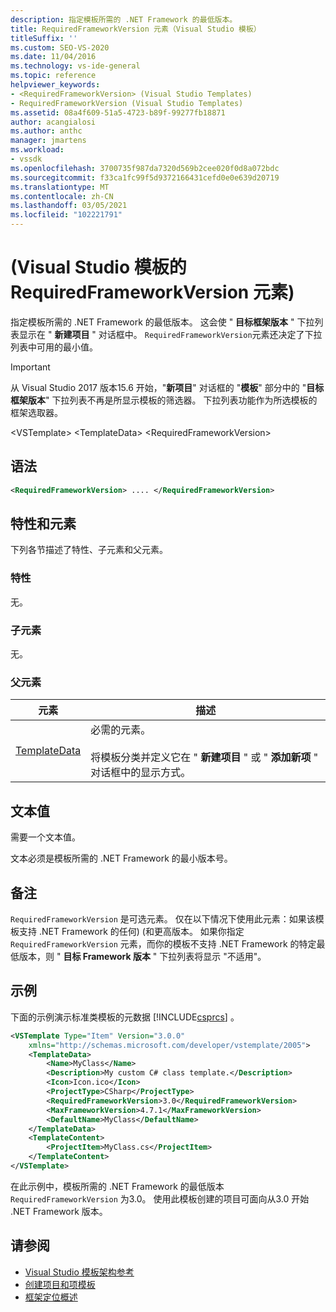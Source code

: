```yaml
---
description: 指定模板所需的 .NET Framework 的最低版本。
title: RequiredFrameworkVersion 元素（Visual Studio 模板）
titleSuffix: ''
ms.custom: SEO-VS-2020
ms.date: 11/04/2016
ms.technology: vs-ide-general
ms.topic: reference
helpviewer_keywords:
- <RequiredFrameworkVersion> (Visual Studio Templates)
- RequiredFrameworkVersion (Visual Studio Templates)
ms.assetid: 08a4f609-51a5-4723-b89f-99277fb18871
author: acangialosi
ms.author: anthc
manager: jmartens
ms.workload:
- vssdk
ms.openlocfilehash: 3700735f987da7320d569b2cee020f0d8a072bdc
ms.sourcegitcommit: f33ca1fc99f5d9372166431cefd0e0e639d20719
ms.translationtype: MT
ms.contentlocale: zh-CN
ms.lasthandoff: 03/05/2021
ms.locfileid: "102221791"
---
```

# <a name="requiredframeworkversion-element-visual-studio-templates"></a> (Visual Studio 模板的 RequiredFrameworkVersion 元素) 

指定模板所需的 .NET Framework 的最低版本。 这会使 " **目标框架版本** " 下拉列表显示在 " **新建项目** " 对话框中。 `RequiredFrameworkVersion`元素还决定了下拉列表中可用的最小值。

> [!IMPORTANT]
> 从 Visual Studio 2017 版本15.6 开始，"**新项目**" 对话框的 "**模板**" 部分中的 "**目标框架版本**" 下拉列表不再是所显示模板的筛选器。 下拉列表功能作为所选模板的框架选取器。

 \<VSTemplate> \<TemplateData>
 \<RequiredFrameworkVersion>

## <a name="syntax"></a>语法

```xml
<RequiredFrameworkVersion> .... </RequiredFrameworkVersion>
```

## <a name="attributes-and-elements"></a>特性和元素
 下列各节描述了特性、子元素和父元素。

### <a name="attributes"></a>特性
 无。

### <a name="child-elements"></a>子元素
 无。

### <a name="parent-elements"></a>父元素

|元素|描述|
|-------------|-----------------|
|[TemplateData](../extensibility/templatedata-element-visual-studio-templates.md)|必需的元素。<br /><br /> 将模板分类并定义它在 " **新建项目** " 或 " **添加新项** " 对话框中的显示方式。|

## <a name="text-value"></a>文本值
 需要一个文本值。

 文本必须是模板所需的 .NET Framework 的最小版本号。

## <a name="remarks"></a>备注

`RequiredFrameworkVersion` 是可选元素。 仅在以下情况下使用此元素：如果该模板支持 .NET Framework 的任何)  (和更高版本。 如果你指定 `RequiredFrameworkVersion` 元素，而你的模板不支持 .NET Framework 的特定最低版本，则 " **目标 Framework 版本** " 下拉列表将显示 "不适用"。

## <a name="example"></a>示例

下面的示例演示标准类模板的元数据 [!INCLUDE[csprcs](../data-tools/includes/csprcs_md.md)] 。

```xml
<VSTemplate Type="Item" Version="3.0.0"
    xmlns="http://schemas.microsoft.com/developer/vstemplate/2005">
    <TemplateData>
        <Name>MyClass</Name>
        <Description>My custom C# class template.</Description>
        <Icon>Icon.ico</Icon>
        <ProjectType>CSharp</ProjectType>
        <RequiredFrameworkVersion>3.0</RequiredFrameworkVersion>
        <MaxFrameworkVersion>4.7.1</MaxFrameworkVersion>
        <DefaultName>MyClass</DefaultName>
    </TemplateData>
    <TemplateContent>
        <ProjectItem>MyClass.cs</ProjectItem>
    </TemplateContent>
</VSTemplate>
```

在此示例中，模板所需的 .NET Framework 的最低版本 `RequiredFrameworkVersion` 为3.0。 使用此模板创建的项目可面向从3.0 开始 .NET Framework 版本。

## <a name="see-also"></a>请参阅

- [Visual Studio 模板架构参考](../extensibility/visual-studio-template-schema-reference.md)
- [创建项目和项模板](../ide/creating-project-and-item-templates.md)
- [框架定位概述](../ide/visual-studio-multi-targeting-overview.md)

